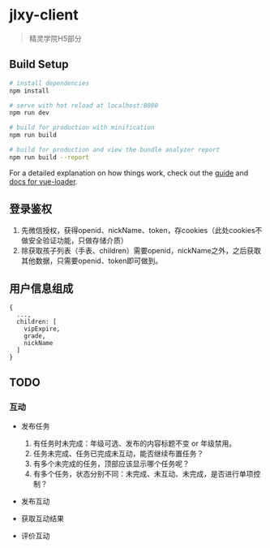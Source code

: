 # jlxy-client

> 精灵学院H5部分

## Build Setup

``` bash
# install dependencies
npm install

# serve with hot reload at localhost:8080
npm run dev

# build for production with minification
npm run build

# build for production and view the bundle analyzer report
npm run build --report
```

For a detailed explanation on how things work, check out the [guide](http://vuejs-templates.github.io/webpack/) and [docs for vue-loader](http://vuejs.github.io/vue-loader).

## 登录鉴权

1. 先微信授权，获得openid、nickName、token，存cookies（此处cookies不做安全验证功能，只做存储介质）
2. 除获取孩子列表（手表、children）需要openid，nickName之外，之后获取其他数据，只需要openid、token即可做到。
## 用户信息组成

```
{
  ...,
  children: [
    vipExpire,
    grade,
    nickName
  ]
}
```

## TODO

### 互动

 - 发布任务

    1. 有任务时未完成：年级可选、发布的内容标题不变 or 年级禁用。
    2. 任务未完成、任务已完成未互动，能否继续布置任务？
    3. 有多个未完成的任务，顶部应该显示哪个任务呢？
    4. 有多个任务，状态分别不同：未完成、未互动、未完成，是否进行单项控制？
 - 发布互动
 - 获取互动结果
 - 评价互动



